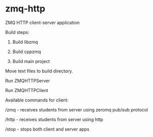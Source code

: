 # zmq-http
ZMQ HTTP client-server application

Build steps:

1. Build libzmq

2. Build cppzmq

3. Build main project 

Move text files to build directory.

Run ZMQHTTPServer

Run ZMQHTTPClient

Available commands for client:

/zmq - receives students from server using zeromq pub/sub protocol

/http - receives students from server using http

/stop - stops both client and server apps
